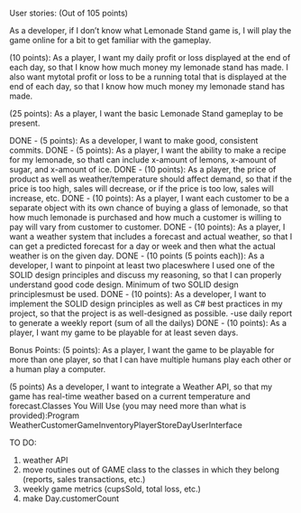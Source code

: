 User stories: (Out of 105 points)

As a developer, if I don’t know what Lemonade Stand game is, I will play the game online for a bit to get familiar with the gameplay.







(10 points): As a player, I want my daily profit or loss displayed at the end of each day, so that I know how much money my lemonade stand has made. I also want mytotal profit or loss to be a running total that is displayed at the end of each day, so that I know how much money my lemonade stand has made. 

(25 points): As a player, I want the basic Lemonade Stand gameplay to be present.


DONE - (5 points): As a developer, I want to make good, consistent commits.
DONE - (5 points): As a player, I want the ability to make a recipe for my lemonade, so thatI can include x-amount of lemons, x-amount of sugar, and x-amount of ice. 
DONE - (10 points): As a player, the price of product as well as weather/temperature should affect demand, so that if the price is too high, sales will decrease, or if the price is too low, sales will increase, etc. 
DONE - (10 points): As a player, I want each customer to be a separate object with its own chance of buying a glass of lemonade, so that how much lemonade is purchased and how much a customer is willing to pay will vary from customer to customer.
DONE - (10 points): As a player, I want a weather system that includes a forecast and actual weather, so that I can get a predicted forecast for a day or week and then what the actual weather is on the given day.
DONE - (10 points (5 points each)): As a developer, I want to pinpoint at least two placeswhere I used one of the SOLID design principles and discuss my reasoning, so that I can properly understand good code design. Minimum of two SOLID design principlesmust be used. 
DONE - (10 points): As a developer, I want to implement the SOLID design principles as well as C# best practices in my project, so that the project is as well-designed as possible.
 -use daily report to generate a weekly report (sum of all the dailys)
DONE - (10 points): As a player, I want my game to be playable for at least seven days.

Bonus Points:
(5 points): As a player, I want the game to be playable for more than one player, so that I can have multiple humans play each other or a human play a computer.

(5 points) As a developer, I want to integrate a Weather API, so that my game has real-time weather based on a current temperature and forecast.Classes You Will Use (you may need more than what is provided):Program WeatherCustomerGameInventoryPlayerStoreDayUserInterface

TO DO:
1. weather API
2. move routines out of GAME class to the classes in which they belong (reports, sales transactions, etc.)
3. weekly game metrics (cupsSold, total loss, etc.)
4. make Day.customerCount

